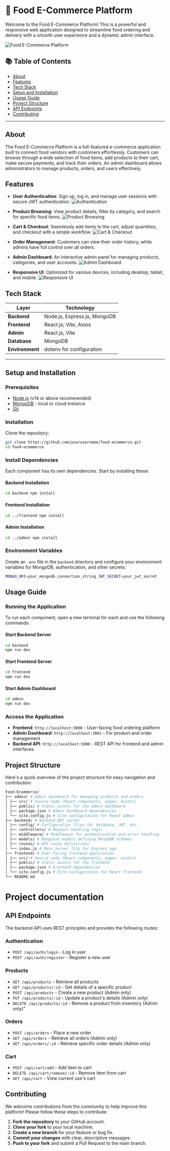 # 🍲 Food E-Commerce Platform

Welcome to the Food E-Commerce Platform! This is a powerful and responsive web application designed to streamline food ordering and delivery with a smooth user experience and a dynamic admin interface.

![Food E-Commerce Platform](/frontend/src/assets/Screenshot%202024-11-05%20151550.png)

## 📚 Table of Contents

- [About](#about)
- [Features](#features)
- [Tech Stack](#tech-stack)
- [Setup and Installation](#setup-and-installation)
- [Usage Guide](#usage-guide)
- [Project Structure](#project-structure)
- [API Endpoints](#api-endpoints)
- [Contributing](#contributing)

---

## About

The Food E-Commerce Platform is a full-featured e-commerce application built to connect food vendors with customers effortlessly. Customers can browse through a wide selection of food items, add products to their cart, make secure payments, and track their orders. An admin dashboard allows administrators to manage products, orders, and users effectively.

## Features

- **User Authentication**: Sign up, log in, and manage user sessions with secure JWT authentication.
![Authentication](/frontend/src/assets/Screenshot%202024-11-05%20151609.png)
- **Product Browsing**: View product details, filter by category, and search for specific food items.
![Product Browsing](/frontend/src/assets/Screenshot%202024-11-05%20151647.png)
- **Cart & Checkout**: Seamlessly add items to the cart, adjust quantities, and checkout with a simple workflow.
![Cart & Checkout](/frontend/src/assets/Screenshot%202024-11-05%20151631.png)
- **Order Management**: Customers can view their order history, while admins have full control over all orders.

- **Admin Dashboard**: An interactive admin panel for managing products, categories, and user accounts.
![Admin Dashboard](/frontend/src/assets/Screenshot%202024-11-05%20153101.png)
- **Responsive UI**: Optimized for various devices, including desktop, tablet, and mobile.
![Responsive UI](/frontend/src/assets/Screenshot%202024-11-05%20153245.png)

## Tech Stack

| Layer          | Technology                         |
|----------------|------------------------------------|
| **Backend**    | Node.js, Express.js, MongoDB       |
| **Frontend**   | React.js, Vite, Axios              |
| **Admin**      | React.js, Vite                     |
| **Database**   | MongoDB                            |
| **Environment**| dotenv for configuration           |

---

## Setup and Installation

### Prerequisites

- [Node.js](https://nodejs.org/) (v14 or above recommended)
- [MongoDB](https://www.mongodb.com/) - local or cloud instance
- [Git](https://git-scm.com/)

### Installation

Clone the repository:

```bash
git clone https://github.com/yourusername/food-ecommerce.git
cd food-ecommerce
```

### Install Dependencies 
Each component has its own dependencies. Start by installing these:
#### Backend Installation 
```bash  
cd backend npm install
``` 
#### Frontend Installation 
```bash  
cd ../frontend npm install
```
#### Admin Installation 
```bash  
cd ../admin npm install
```
### Environment Variables 
Create an `.env` file in the `backend` directory and configure your environment variables for MongoDB, authentication, and other secrets:
```bash  
MONGO_URI=your_mongodb_connection_string JWT_SECRET=your_jwt_secret
 ```
## Usage Guide 
### Running the Application
To run each component, open a new terminal for each and use the following commands: 
#### Start Backend Server 
```bash 
cd backend 
npm run dev
``` 
#### Start Frontend Server 
```bash 
cd frontend
npm run dev
``` 
#### Start Admin Dashboard
```bash 
cd admin
npm run dev
``` 
### Access the Application 
* **Frontend**: `http://localhost:3000` - User-facing food ordering platform 
* **Admin Dashboard**: `http://localhost:3001` - For product and order management 
* **Backend API**: `http://localhost:5000` - REST API for frontend and admin interfaces 
## Project Structure 
Here's a quick overview of the project structure for easy navigation and contribution:
 ```bash
Food-Ecommerce/ 
├── admin/ # Admin dashboard for managing products and orders 
│ ├── src/ # Source code (React components, pages, assets) 
│ ├── public/ # Static assets for the admin dashboard 
│ ├── package.json # Admin dashboard dependencies 
│ └── vite.config.js # Vite configuration for React admin 
├── backend/ # Backend API server 
│ ├── config/ # Configuration files for database, JWT, etc. 
│ ├── controllers/ # Request handling logic 
│ ├── middleware/ # Middleware for authentication and error handling 
│ ├── models/ # Mongoose models defining MongoDB schemas 
│ ├── routes/ # API route definitions 
│ └── index.js # Main server file for Express app 
├── frontend/ # User-facing frontend application 
│ ├── src/ # Source code (React components, pages, assets) 
│ ├── public/ # Static assets for the frontend 
│ ├── package.json # Frontend dependencies 
│ └── vite.config.js # Vite configuration for React frontend 
└── README.md 
 ```
 # Project documentation


## API Endpoints
The backend API uses REST principles and provides the following routes: 
### Authentication 
* `POST /api/auth/login` - Log in user 
* `POST /api/auth/register` - Register a new user 
### Products 
* `GET /api/products` - Retrieve all products
* `GET /api/products/:id` - Get details of a specific product 
* `POST /api/products` - Create a new product (Admin only) 
* `PUT /api/products/:id` - Update a product's details (Admin only) 
* `DELETE /api/products/:id` - Remove a product from inventory (Admin only)”

### Orders 
* `POST /api/orders` - Place a new order 
* `GET /api/orders` - Retrieve all orders (Admin only)
* `GET /api/orders/:id` - Retrieve specific order details (Admin only) 
### Cart 
* `POST /api/cart/add` - Add item to cart 
* `DELETE /api/cart/remove/:id` - Remove item from cart
 * `GET /api/cart` - View current use's cart

## Contributing 
We welcome contributions from the community to help improve this platform! Please follow these steps to contribute: 
1. **Fork the repository** to your GitHub account. 
2. **Clone your fork** to your local machine. 
3. **Create a new branch** for your feature or bug fix. 
4. **Commit your changes** with clear, descriptive messages. 
5. **Push to your fork** and submit a Pull Request to the main branch.